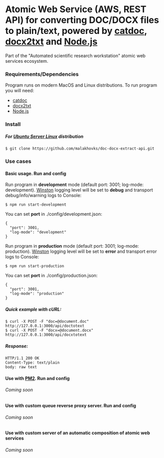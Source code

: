 # Atomic Web Service (AWS, REST API) for converting DOC/DOCX files to plain/text, powered by [catdoc](http://www.wagner.pp.ru/~vitus/software/catdoc/), [docx2txt](http://docx2txt.sourceforge.net/) and [Node.js](https://nodejs.org)

Part of the "Automated scientific research workstation" atomic web services ecosystem.

### Requirements/Dependencies

Program runs on modern MacOS and Linux distributions.
To run program you will need:

* [catdoc](http://www.wagner.pp.ru/~vitus/software/catdoc/)
* [docx2txt](http://docx2txt.sourceforge.net/)
* [Node.js](https://nodejs.org)

### Install

##### For [Ubuntu Server Linux](https://www.ubuntu.com/download/server) distribution

```
$ git clone https://github.com/malakhovks/doc-docx-extract-api.git

```

### Use cases

#### Basic usage. Run and config

Run program in **development** mode (default port: 3001; log-mode: development).
[Winston](https://www.npmjs.com/package/winston) logging level will be set to **debug** and transport debug/info/warning logs to Console:

```
$ npm run start-development
```

You can set **port** in ./config/development.json:

```
{
  "port": 3001,
  "log-mode": "development"
}
```

Run program in **production** mode (default port: 3001; log-mode: production).
[Winston](https://www.npmjs.com/package/winston) logging level will be set to **error** and transport error logs to Console:

```
$ npm run start-production
```

You can set **port** in ./config/production.json:

```
{
  "port": 3001,
  "log-mode": "production"
}
```

##### Quick example with cURL:

```
$ curl -X POST -F "doc=@document.doc" http://127.0.0.1:3000/api/doctotext
$ curl -X POST -F "docx=@document.docx" http://127.0.0.1:3000/api/docxtotext
```

##### Response:

```
HTTP/1.1 200 OK
Content-Type: text/plain
body: raw text
```

#### Use with [PM2](http://pm2.keymetrics.io/). Run and config

###### Coming soon

#### Use with custom queue reverse proxy server. Run and config

###### Coming soon

#### Use with custom server of an automatic composition of atomic web services

###### Coming soon